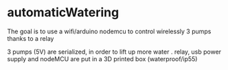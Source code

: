 # automaticWatering
The goal is to use a wifi/arduino nodemcu to control wirelessly 3 pumps thanks to a relay

3 pumps (5V) are serialized, in order to lift up more water . relay, usb power supply and nodeMCU are put in a 3D printed box (waterproof/ip55)
